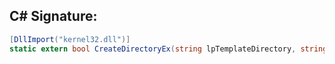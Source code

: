 
## C# Signature:
```cs
[DllImport("kernel32.dll")]
static extern bool CreateDirectoryEx(string lpTemplateDirectory, string lpNewDirectory, IntPtr? lpSecurityAttributes = null);
```
